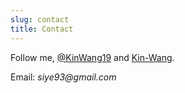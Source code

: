 ```yaml
---
slug: contact
title: Contact
---
```


Follow me, [@KinWang19](https://twitter.com/KinWang19) and [Kin-Wang](https://github.com/Kin-Wang). 

Email: _siye93@gmail.com_